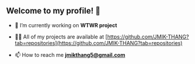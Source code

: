 ## Welcome to my profile! 👋



- 🔭 I’m currently working on **WTWR project**

- 👨‍💻 All of my projects are available at [https://github.com/JMIK-THANG?tab=repositories](https://github.com/JMIK-THANG?tab=repositories)


- 📫 How to reach me **jmikthang5@gmail.com**

